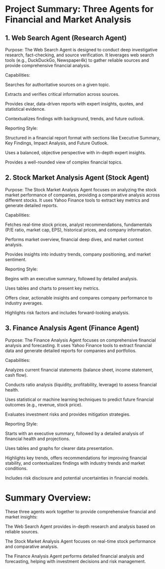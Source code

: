 # Project Summary: Three Agents for Financial and Market Analysis
## 1. Web Search Agent (Research Agent)
Purpose: The Web Search Agent is designed to conduct deep investigative research, fact-checking, and source verification. It leverages web search tools (e.g., DuckDuckGo, Newspaper4k) to gather reliable sources and provide comprehensive financial analysis.

Capabilities:

Searches for authoritative sources on a given topic.

Extracts and verifies critical information across sources.

Provides clear, data-driven reports with expert insights, quotes, and statistical evidence.

Contextualizes findings with background, trends, and future outlook.

Reporting Style:

Structured in a financial report format with sections like Executive Summary, Key Findings, Impact Analysis, and Future Outlook.

Uses a balanced, objective perspective with in-depth expert insights.

Provides a well-rounded view of complex financial topics.

## 2. Stock Market Analysis Agent (Stock Agent)
Purpose: The Stock Market Analysis Agent focuses on analyzing the stock market performance of companies, providing a comparative analysis across different stocks. It uses Yahoo Finance tools to extract key metrics and generate detailed reports.

Capabilities:

Fetches real-time stock prices, analyst recommendations, fundamentals (P/E ratio, market cap, EPS), historical prices, and company information.

Performs market overview, financial deep dives, and market context analysis.

Provides insights into industry trends, company positioning, and market sentiment.

Reporting Style:

Begins with an executive summary, followed by detailed analysis.

Uses tables and charts to present key metrics.

Offers clear, actionable insights and compares company performance to industry averages.

Highlights risk factors and includes forward-looking analysis.

## 3. Finance Analysis Agent (Finance Agent)
Purpose: The Finance Analysis Agent focuses on comprehensive financial analysis and forecasting. It uses Yahoo Finance tools to extract financial data and generate detailed reports for companies and portfolios.

Capabilities:

Analyzes current financial statements (balance sheet, income statement, cash flow).

Conducts ratio analysis (liquidity, profitability, leverage) to assess financial health.

Uses statistical or machine learning techniques to predict future financial outcomes (e.g., revenue, stock price).

Evaluates investment risks and provides mitigation strategies.

Reporting Style:

Starts with an executive summary, followed by a detailed analysis of financial health and projections.

Uses tables and graphs for clearer data presentation.

Highlights key trends, offers recommendations for improving financial stability, and contextualizes findings with industry trends and market conditions.

Includes risk disclosure and potential uncertainties in financial models.

# Summary Overview:
These three agents work together to provide comprehensive financial and market insights:

The Web Search Agent provides in-depth research and analysis based on reliable sources.

The Stock Market Analysis Agent focuses on real-time stock performance and comparative analysis.

The Finance Analysis Agent performs detailed financial analysis and forecasting, helping with investment decisions and risk management.
